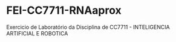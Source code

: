 # FEI-CC7711-RNAaprox
Exercicio de Laboratório da Disciplina de CC7711 - INTELIGENCIA ARTIFICIAL E ROBOTICA
